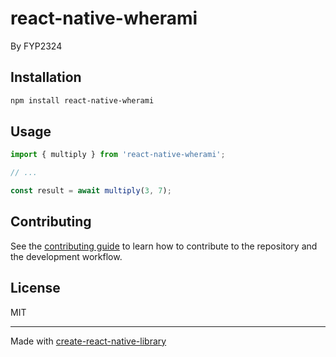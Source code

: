 # react-native-wherami

By FYP2324

## Installation

```sh
npm install react-native-wherami
```

## Usage

```js
import { multiply } from 'react-native-wherami';

// ...

const result = await multiply(3, 7);
```

## Contributing

See the [contributing guide](CONTRIBUTING.md) to learn how to contribute to the repository and the development workflow.

## License

MIT

---

Made with [create-react-native-library](https://github.com/callstack/react-native-builder-bob)
